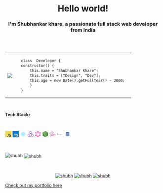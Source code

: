 
<h1 align="center">Hello world!</h1>
<h3 align="center">I'm Shubhankar khare, a passionate full stack web developer from India</h3>
<br/>
<br/>
<table style={{border:none}}>
<tr>
<td>
	
 <img align="center" src="https://github.com/iamshubhankarkhare/iamshubhankarkhare/blob/master/shubh.jpeg" height="250"/>

<td/>
<td>


    class  Developer {
	constructor() {
		this.name = "Shubhankar Khare";
		this.traits = ["Design", "Dev"];
		this.age = new Date().getFullYear() - 2000;
	    }
    }

<td/>
<tr/>
<table/>


  <br/>

**Tech Stack:**  

<br/>

<code><img height="20" src="https://raw.githubusercontent.com/github/explore/80688e429a7d4ef2fca1e82350fe8e3517d3494d/topics/javascript/javascript.png"></code>
<code><img height="20" src="https://raw.githubusercontent.com/github/explore/80688e429a7d4ef2fca1e82350fe8e3517d3494d/topics/typescript/typescript.png"></code>
<code><img height="20" src="https://raw.githubusercontent.com/github/explore/80688e429a7d4ef2fca1e82350fe8e3517d3494d/topics/react/react.png"></code>
<code><img height="20" src="https://raw.githubusercontent.com/github/explore/80688e429a7d4ef2fca1e82350fe8e3517d3494d/topics/redux/redux.png"></code>
<code><img height="20" src="https://raw.githubusercontent.com/github/explore/5c058a388828bb5fde0bcafd4bc867b5bb3f26f3/topics/graphql/graphql.png"></code>
<code><img height="20" src="https://raw.githubusercontent.com/github/explore/80688e429a7d4ef2fca1e82350fe8e3517d3494d/topics/nodejs/nodejs.png"></code>
<code><img height="20" src="https://raw.githubusercontent.com/github/explore/80688e429a7d4ef2fca1e82350fe8e3517d3494d/topics/sass/sass.png"></code>
<code><img height="20" src="https://raw.githubusercontent.com/github/explore/80688e429a7d4ef2fca1e82350fe8e3517d3494d/topics/mongodb/mongodb.png"></code>
<code><img height="20" src="https://raw.githubusercontent.com/github/explore/80688e429a7d4ef2fca1e82350fe8e3517d3494d/topics/sql/sql.png"></code>
<br/>
<br/>
<br/>

<p><img align="left" src="https://github-readme-stats.vercel.app/api/top-langs/?username=iamshubhankarkhare&layout=compact&hide=html" alt="shubh" /></p>

<p>&nbsp;<img align="center" src="https://github-readme-stats.vercel.app/api?username=iamshubhankarkhare&show_icons=true" alt="shubh" /></p>

<br/>
<p align="center">
<a href="https://about.me/shubhankarkhare/" target="blank"><img align="center" src="https://cdn.jsdelivr.net/npm/simple-icons@3.0.1/icons/about-dot-me.svg" alt="shubh" height="30" width="30" /></a>
<a href="https://www.linkedin.com/in/shubhankar-khare/" target="blank"><img align="center" src="https://cdn.jsdelivr.net/npm/simple-icons@3.0.1/icons/linkedin.svg" alt="shubh" height="30" width="30" /></a>
<a href="https://www.instagram.com/shubhankar_khare/" target="blank"><img align="center" src="https://cdn.jsdelivr.net/npm/simple-icons@3.0.1/icons/instagram.svg" alt="shubh" height="30" width="30" /></a>
</p>

[Check out my portfolio here](http://shubhankarkhare.netlify.app/)



